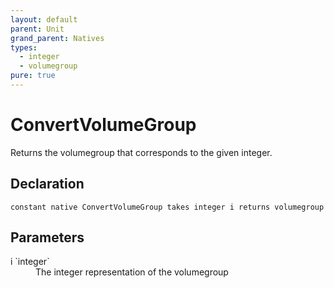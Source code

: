 ```yaml
---
layout: default
parent: Unit
grand_parent: Natives
types:
  - integer
  - volumegroup
pure: true
---
```


# ConvertVolumeGroup
Returns the volumegroup that corresponds to the given integer.

## Declaration

```
constant native ConvertVolumeGroup takes integer i returns volumegroup
```

## Parameters
<dl>
  <dt>i `integer`</dt>
  <dd>The integer representation of the volumegroup</dd>
</dl>